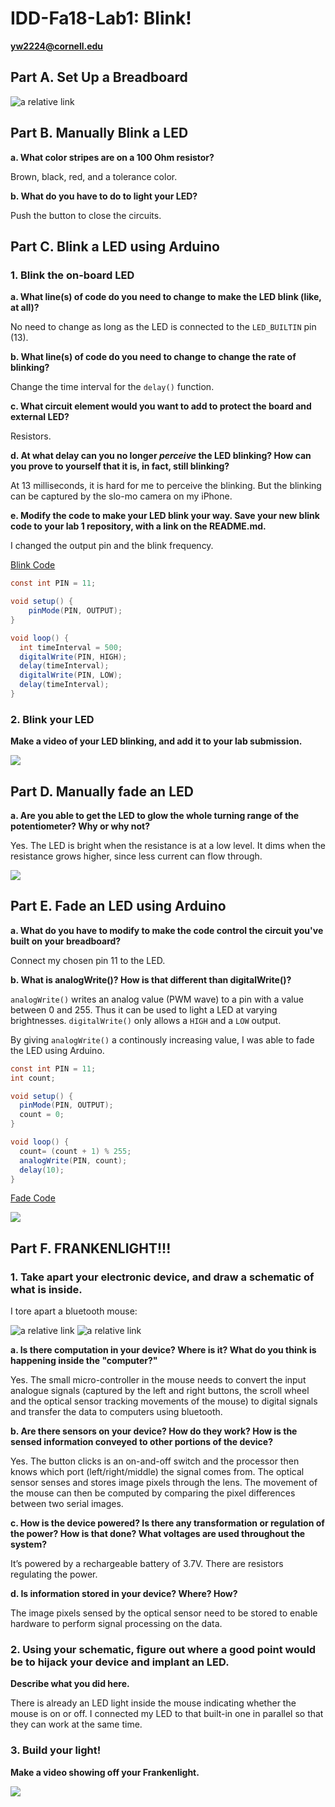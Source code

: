 # IDD-Fa18-Lab1: Blink!

**yw2224@cornell.edu**

## Part A. Set Up a Breadboard

![a relative link](./Media/led.png)


## Part B. Manually Blink a LED

**a. What color stripes are on a 100 Ohm resistor?**

Brown, black, red, and a tolerance color.
 
**b. What do you have to do to light your LED?**

Push the button to close the circuits.

## Part C. Blink a LED using Arduino

### 1. Blink the on-board LED

**a. What line(s) of code do you need to change to make the LED blink (like, at all)?**

No need to change as long as the LED is connected to the `LED_BUILTIN` pin (13).

**b. What line(s) of code do you need to change to change the rate of blinking?**

Change the time interval for the `delay()` function.

**c. What circuit element would you want to add to protect the board and external LED?**

Resistors.
 
**d. At what delay can you no longer *perceive* the LED blinking? How can you prove to yourself that it is, in fact, still blinking?**

At 13 milliseconds, it is hard for me to perceive the blinking. But the blinking can be captured by the slo-mo camera on my iPhone.

**e. Modify the code to make your LED blink your way. Save your new blink code to your lab 1 repository, with a link on the README.md.**

I changed the output pin and the blink frequency.

[Blink Code](./Code/blink/blink.ino)

```java
const int PIN = 11;

void setup() {
    pinMode(PIN, OUTPUT);
}

void loop() {
  int timeInterval = 500;
  digitalWrite(PIN, HIGH);     
  delay(timeInterval);                      
  digitalWrite(PIN, LOW);    
  delay(timeInterval);                      
}
```


### 2. Blink your LED

**Make a video of your LED blinking, and add it to your lab submission.**

[![](http://img.youtube.com/vi/ska8GsdIzkU/0.jpg)](https://youtu.be/ska8GsdIzkU)

## Part D. Manually fade an LED

**a. Are you able to get the LED to glow the whole turning range of the potentiometer? Why or why not?**

Yes. The LED is bright when the resistance is at a low level. It dims when the resistance grows higher, since less current can flow through.

[![](http://img.youtube.com/vi/cFtxn-jmhr4/0.jpg)](https://youtu.be/cFtxn-jmhr4)

## Part E. Fade an LED using Arduino

**a. What do you have to modify to make the code control the circuit you've built on your breadboard?**

Connect my chosen pin 11 to the LED.

**b. What is analogWrite()? How is that different than digitalWrite()?**

`analogWrite()` writes an analog value (PWM wave) to a pin with a value between 0 and 255. Thus it can be used to light a LED at varying brightnesses. `digitalWrite()` only allows a `HIGH` and a `LOW` output.

By giving `analogWrite()` a continously increasing value, I was able to fade the LED using Arduino.

```java
const int PIN = 11;
int count;

void setup() {
  pinMode(PIN, OUTPUT);
  count = 0;
}

void loop() {
  count= (count + 1) % 255;
  analogWrite(PIN, count);  
  delay(10);
}
```

[Fade Code](./Code/blink/auto-fade.ino)

[![](http://img.youtube.com/vi/oPld3M6-sVo/0.jpg)](https://youtu.be/oPld3M6-sVo)



## Part F. FRANKENLIGHT!!!

### 1. Take apart your electronic device, and draw a schematic of what is inside. 

I tore apart a bluetooth mouse:

![a relative link](./Media/mouse.jpg)
![a relative link](./Media/mouse-diagram.png)

**a. Is there computation in your device? Where is it? What do you think is happening inside the "computer?"**

Yes. The small micro-controller in the mouse needs to convert the input analogue signals (captured by the left and right buttons, the scroll wheel and the optical sensor tracking movements of the mouse) to digital signals and transfer the data to computers using bluetooth.

**b. Are there sensors on your device? How do they work? How is the sensed information conveyed to other portions of the device?**

Yes. The button clicks is an on-and-off switch and the processor then knows which port (left/right/middle) the signal comes from. The optical sensor senses and stores image pixels through the lens. The movement of the mouse can then be computed by comparing the pixel differences between two serial images.

**c. How is the device powered? Is there any transformation or regulation of the power? How is that done? What voltages are used throughout the system?**

It’s powered by a rechargeable battery of 3.7V. There are resistors regulating the power.

**d. Is information stored in your device? Where? How?**

The image pixels sensed by the optical sensor need to be stored to enable hardware to perform signal processing on the data.

### 2. Using your schematic, figure out where a good point would be to hijack your device and implant an LED.

**Describe what you did here.**

There is already an LED light inside the mouse indicating whether the mouse is on or off. I connected my LED to that built-in one in parallel so that they can work at the same time.

### 3. Build your light!

**Make a video showing off your Frankenlight.**

[![](http://img.youtube.com/vi/Lu6_qr5A7qU/0.jpg)](https://youtu.be/Lu6_qr5A7qU)
